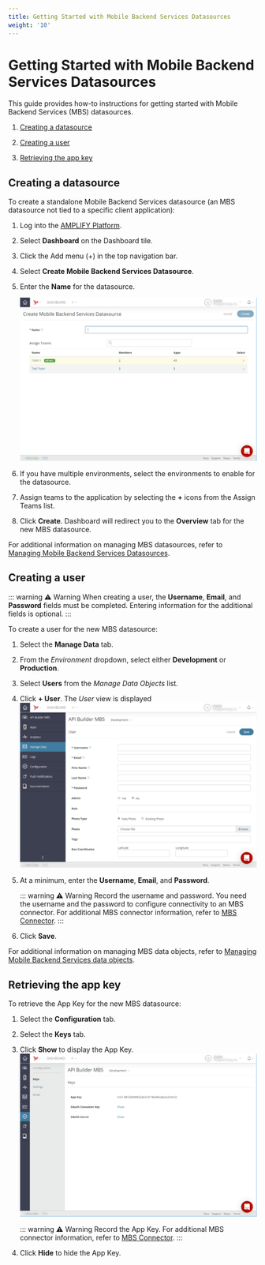```yaml
---
title: Getting Started with Mobile Backend Services Datasources
weight: '10'
---
```


# Getting Started with Mobile Backend Services Datasources

This guide provides how-to instructions for getting started with Mobile Backend Services (MBS) datasources.

1. [Creating a datasource](#creating-a-datasource)

2. [Creating a user](#creating-a-user)

3. [Retrieving the app key](#retrieving-the-app-key)

## Creating a datasource

To create a standalone Mobile Backend Services datasource (an MBS datasource not tied to a specific client application):

1. Log into the [AMPLIFY Platform](https://platform.axway.com/).

2. Select **Dashboard** on the Dashboard tile.

3. Click the Add menu (+) in the top navigation bar.

4. Select **Create Mobile Backend Services Datasource**.

5. Enter the **Name** for the datasource.

    ![AddMobileService](./AddMobileService.png)
6. If you have multiple environments, select the environments to enable for the datasource.

7. Assign teams to the application by selecting the **+** icons from the Assign Teams list.

8. Click **Create**. Dashboard will redirect you to the **Overview** tab for the new MBS datasource.

For additional information on managing MBS datasources, refer to [Managing Mobile Backend Services Datasources](/guide/Appcelerator_Dashboard/Appcelerator_Dashboard_Guide/Managing_Applications/Managing_Mobile_Backend_Services_Datasources/).

## Creating a user

::: warning ⚠️ Warning
When creating a user, the **Username**, **Email**, and **Password** fields must be completed. Entering information for the additional fields is optional.
:::

To create a user for the new MBS datasource:

1. Select the **Manage Data** tab.

2. From the _Environment_ dropdown, select either **Development** or **Production**.

3. Select **Users** from the _Manage Data Objects_ list.

4. Click **\+ User**. The _User_ view is displayed
    ![user_add](./user_add.png)

5. At a minimum, enter the **Username**, **Email**, and **Password**.

    ::: warning ⚠️ Warning
    Record the username and password. You need the username and the password to configure connectivity to an MBS connector. For additional MBS connector information, refer to [MBS Connector](https://docs.axway.com/bundle/API_Builder_4x_allOS_en/page/mbs_connector.html).
    :::

6. Click **Save**.

For additional information on managing MBS data objects, refer to [Managing Mobile Backend Services data objects](/guide/Appcelerator_Dashboard/Appcelerator_Dashboard_Guide/Managing_Applications/Managing_Mobile_Backend_Services_Datasources/Managing_Mobile_Backend_Services_data_objects/).

## Retrieving the app key

To retrieve the App Key for the new MBS datasource:

1. Select the **Configuration** tab.

2. Select the **Keys** tab.

3. Click **Show** to display the App Key.
    ![app_key](./app_key.png)

    ::: warning ⚠️ Warning
    Record the App Key. For additional MBS connector information, refer to [MBS Connector](https://docs.axway.com/bundle/API_Builder_4x_allOS_en/page/mbs_connector.html).
    :::

4. Click **Hide** to hide the App Key.
